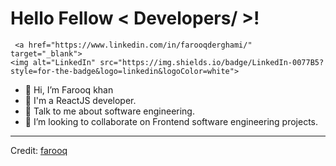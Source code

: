 <h1> Hello Fellow < Developers/ >! </h1>
<p align='center'>
</p>


    
     <a href="https://www.linkedin.com/in/farooqderghami/" target="_blank">
    <img alt="LinkedIn" src="https://img.shields.io/badge/LinkedIn-0077B5?style=for-the-badge&logo=linkedin&logoColor=white">
  </a>

     
 
   


- 👋 Hi, I’m Farooq khan
- 💼 I'm a ReactJS developer.
- 💬 Talk to me about software engineering.
- 👯 I’m looking to collaborate on Frontend software engineering projects.



----------------------------------------------------------------------
Credit: [farooq](https://www.linkedin.com/in/farooqderghami/)

